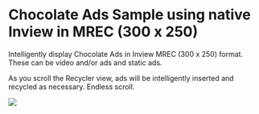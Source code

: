 # Chocolate Ads Sample using native Inview in MREC (300 x 250)
Intelligently display Chocolate Ads in Inview MREC (300 x 250) format.  These can be video and/or ads and static ads.  

As you scroll the Recycler view, ads will be intelligently inserted and recycled as necessary.  Endless scroll.

<img src="inview_ads_recyclerview.gif"/>

